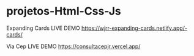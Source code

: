 # projetos-Html-Css-Js


Expanding Cards
LIVE DEMO
https://wjrr-expanding-cards.netlify.app/-cards/

Via Cep
LIVE DEMO
https://consultacepjr.vercel.app/
